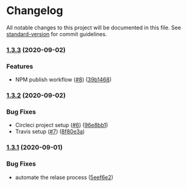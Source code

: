# Changelog

All notable changes to this project will be documented in this file. See [standard-version](https://github.com/conventional-changelog/standard-version) for commit guidelines.

### [1.3.3](https://github.com/vorillaz/vostok/compare/v1.3.2...v1.3.3) (2020-09-02)


### Features

* NPM publish workflow ([#8](https://github.com/vorillaz/vostok/issues/8)) ([39b1468](https://github.com/vorillaz/vostok/commit/39b14688de89b99493c5c88f07486b85d9559a5a))

### [1.3.2](https://github.com/vorillaz/vostok/compare/v1.3.1...v1.3.2) (2020-09-02)


### Bug Fixes

* Circleci project setup ([#6](https://github.com/vorillaz/vostok/issues/6)) ([96e8bb1](https://github.com/vorillaz/vostok/commit/96e8bb1f5a5c0004f99a4ebe9a63c74ce2bc622e))
* Travis setup ([#7](https://github.com/vorillaz/vostok/issues/7)) ([8f80e3a](https://github.com/vorillaz/vostok/commit/8f80e3a1d85b902d85ef419ae00d727a149113f7))

### [1.3.1](https://github.com/vorillaz/vostok/compare/v1.3.0...v1.3.1) (2020-09-01)

### Bug Fixes

- automate the relase process ([5eef6e2](https://github.com/vorillaz/vostok/commit/5eef6e2ec6461b7a5c4693a161712f840d66a632))
